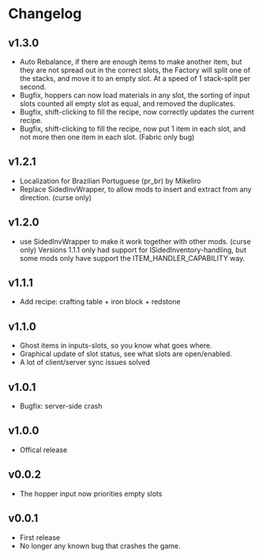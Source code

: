 # Changelog 
## v1.3.0
* Auto Rebalance, if there are enough items to make another item, but they are not spread out in the correct slots, the Factory will split one of the stacks, and move it to an empty slot. At a speed of 1 stack-split per second.
* Bugfix, hoppers can now load materials in any slot, the sorting of input slots counted all empty slot as equal, and removed the duplicates.
* Bugfix, shift-clicking to fill the recipe, now correctly updates the current recipe.
* Bugfix, shift-clicking to fill the recipe, now put 1 item in each slot, and not more then one item in each slot. (Fabric only bug)

## v1.2.1
* Localization for Brazilian Portuguese (pr_br) by Mikeliro
* Replace SidedInvWrapper, to allow mods to insert and extract from any direction. (curse only)

## v1.2.0
* use SidedInvWrapper to make it work together with other mods. (curse only)
 Versions 1.1.1 only had support for ISidedInventory-handling,
 but some mods only have support the ITEM_HANDLER_CAPABILITY way.

## v1.1.1
* Add recipe: crafting table + iron block + redstone

## v1.1.0
* Ghost items in inputs-slots, so you know what goes where.
* Graphical update of slot status, see what slots are open/enabled.
* A lot of client/server sync issues solved

## v1.0.1
* Bugfix: server-side crash

## v1.0.0
* Offical release

## v0.0.2
* The hopper input now priorities empty slots

## v0.0.1
* First release
* No longer any known bug that crashes the game.
